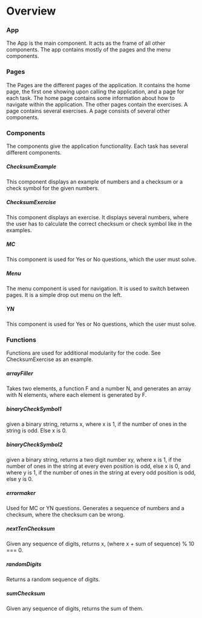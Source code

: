 # Overview

### App

The App is the main component. It acts as the frame of all other components. The app contains mostly of the pages and the menu components.

### Pages

The Pages are the different pages of the application. It contains the home page, the first one showing upon calling the application, and a page for each task. The home page contains some information about how to navigate within the application. The other pages contain the exercises. A page contains several exercises. A page consists of several other components.

### Components

The components give the application functionality. Each task has several different components.

##### ChecksumExample

This component displays an example of numbers and a checksum or a check symbol for the given numbers.

##### ChecksumExercise

This component displays an exercise. It displays several numbers, where the user has to calculate the correct checksum or check symbol like in the examples.

##### MC

This component is used for Yes or No questions, which the user must solve.

##### Menu

The menu component is used for navigation. It is used to switch between pages. It is a simple drop out menu on the left.

##### YN

This component is used for Yes or No questions, which the user must solve.

### Functions

Functions are used for additional modularity for the code. See ChecksumExercise as an example.

##### arrayFiller

Takes two elements, a function F and a number N, and generates an array with N elements, where each element is generated by F.

##### binaryCheckSymbol1

given a binary string, returns x, where x is 1, if the number of ones in the string is odd. Else x is 0.

##### binaryCheckSymbol2

given a binary string, returns a two digit number xy, where x is 1, if the number of ones in the string at every even position is odd, else x is 0, and where y is 1, if the number of ones in the string at every odd position is odd, else y is 0.

##### errormaker

Used for MC or YN questions. Generates a sequence of numbers and a checksum, where the checksum can be wrong.

##### nextTenChecksum

Given any sequence of digits, returns x, (where x + sum of sequence) % 10 === 0.

##### randomDigits

Returns a random sequence of digits.

##### sumChecksum

Given any sequence of digits, returns the sum of them.
